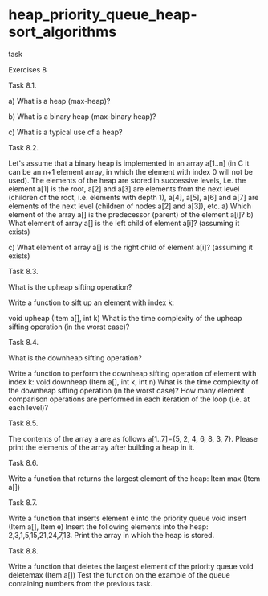 # heap_priority_queue_heap-sort_algorithms

task

Exercises 8

Task 8.1.

a) What is a heap (max-heap)?

b) What is a binary heap (max-binary heap)?

c) What is a typical use of a heap?

Task 8.2.

Let's assume that a binary heap is implemented in an array a[1..n] (in C it can be an n+1 element array, in which the element with index 0 will not be used). 
The elements of the heap are stored in successive levels, i.e. the element a[1] is the root, a[2] and a[3] are elements from the next level (children of the root, 
i.e. elements with depth 1), a[4], a[5], a[6] and a[7] are elements of the next level (children of nodes a[2] and a[3]), etc.
a) Which element of the array a[] is the predecessor (parent) of the element a[i]?
b) What element of array a[] is the left child of element a[i]? (assuming it exists)

c) What element of array a[] is the right child of element a[i]? (assuming it exists)

Task 8.3.

What is the upheap sifting operation?

Write a function to sift up an element with index k:

void upheap (Item a[], int k)
What is the time complexity of the upheap sifting operation (in the worst case)?

Task 8.4.

What is the downheap sifting operation?

Write a function to perform the downheap sifting operation of element with index k:
void downheap (Item a[], int k, int n)
What is the time complexity of the downheap sifting operation (in the worst case)? How many element comparison operations are performed in each iteration of 
the loop (i.e. at each level)?

Task 8.5.

The contents of the array a are as follows a[1..7]={5, 2, 4, 6, 8, 3, 7}.
Please print the elements of the array after building a heap in it.

Task 8.6.

Write a function that returns the largest element of the heap:
Item max (Item a[])

Task 8.7.

Write a function that inserts element e into the priority queue
void insert (Item a[], Item e)
Insert the following elements into the heap: 2,3,1,5,15,21,24,7,13. Print the array in which the heap is stored.

Task 8.8.

Write a function that deletes the largest element of the priority queue
void deletemax (Item a[])
Test the function on the example of the queue containing numbers from the previous task.
